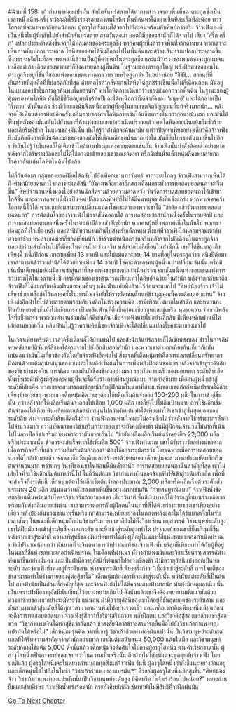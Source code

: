 ##บทที่ 158: เก้ากำแพงทองแปรผัน
สำนักจันทร์สลายได้ทำการสำรวจรอบพื้นที่ของตระกูลซิ่งเป็นเวลาหนึ่งเดือนครึ่ง ทว่ากลับไร้ซึ่งร่องรอยของศพโลหิต
พื้นที่ค้นหาได้ขยายขึ้นทีล่ะเล็กทีล่ะน้อย ทว่าโอกาสที่จะหาพบกลับลดน้อยลง
ผู้อาวุโสทั้งสามได้จากไปทีล่ะคนพร้อมกับศิษย์กว่าครึ่ง
จ้าวเฟิงเองก็เป็นหนึ่งในผู้ที่กลับไปยังสำนักจันทร์สลาย
สามวันต่อมา ยอดฝีมือของสำนักก็ได้จากไป
เสียง ‘ครึ่ก ครึ่ก’ แปลกประหลาดดังขึ้นจากใต้หลุมศพของตระกูลซิ่ง
หากคนผู้หนึ่งสำรวจพื้นที่จากด้านบน พวกเขาจะเห็นภาพที่แปลกประหลาด
โลหิตของศพได้ซึมลึกลงไปในพื้นดินและสร้างเส้นทางแปลกประหลาดขึ้น ซึ่งบรรจบกันในที่สุด ศพเหล่านี้ล้วนเป็นผู้ที่ตายตกในตระกูลซิ่ง และแม้ว่าร่างของพวกเขาจะถูกเผาจนเหลือแต่เถ้า เลือดของพวกเขาก็ยังคงหยดลงสู่พื้นดิน
ในฐานะของตระกูลใหญ่ พลังฝึกตนของคนในตระกูลจึงอยู่ที่ขั้นที่สองแห่งขอบเขตแห่งการรวบรวมหรือสูงกว่าเป็นอย่างน้อย
“ชิชิชิ... สถานที่ที่อันตรายที่สุดคือที่ที่ปลอดภัยที่สุด ค่ายกลโรคากลั่นแก่นโลหิตได้ถูกสร้างขึ้นเมื่อไม่กี่เดือนก่อน มันอยู่ในแผนของข้าในการถูกค้นพบโดยสำนัก”
ศพโลหิตลายเงินยกร่างของมันออกจากพื้นดิน ในฐานะของผู้คุ้มครองศพโลหิต มันได้มีชีวิตอยู่มานับร้อยปีและได้เหนือกว่าขีดจำกัดของ ‘มนุษย์’ และได้กลายเป็น ‘กึ่งตาย’ ดังนั้นแล้ว ช่วงชีวิตของมันจึงเหนือกว่าผู้ที่อยู่ในขอบเขตจิตวิญญาณที่แท้จริงมากนัก...
หลังจากได้เห็นแสงอาทิตย์อีกครั้ง กลิ่นอายของศพโลหิตลายเงินได้แข็งแกร่งขึ้นกว่าก่อนหน้ามาก และมันได้ฟื้นฟูพลังของมันกลับไปยังนภาที่ห้าแห่งขอบเขตก่อกำเนิดปราณแล้ว
ศพโลหิตลายเงินแย้มยิ้มชั่วร้ายและเลียริมฝีปาก
ในแผนของมันนั้น มันได้รู้ว่าสำนักจะค้นหามัน แต่ว่าปัญหาเพียงอย่างเดียวคือจ้าวเฟิง
ยิ่งมันคิดถึงการที่มันต้องมอบของของมันให้เด็กเหลือขอนั่นมากเท่าใด มันก็ยิ่งโกรธแค้นมากขึ้นไปอีก ทว่ามันไม่รู้ว่ามันเองก็ได้เดินเข้าใกล้บานประตูแห่งความตายเช่นกัน
จ้าวเฟิงนั้นทำตัวต้อยต่ำอย่างมากหลังจากได้รับรางวัลและไม่ได้ใช้ดวงตาซ้ายของเขาขณะค้นหา หรือมิเช่นนั้นเด็กหนุ่มก็คงพบค่ายกลโรคากลั่นแก่นโลหิตในดินไปแล้ว

ไม่กี่วันต่อมา
กลุ่มของยอดฝีมือได้กลับไปยังเทือกเขานภาจันทร์
จากระยะไกลๆ จ้าวเฟิงสามารถเห็นได้ถึงตำหนักยอดนภาใจกลางทะเลอัสนี
“ยังคงเหลือเวลาอีกสองเดือนกระทั่งการทดสอบยอดนภาจะเริ่มขึ้น”
ศิษย์จำนวนหนึ่งมองไปยังตำหนักสีครามด้วยความคาดหวัง
วันจัดการทดสอบยอดนภาได้เข้ามาใกล้ขึ้น และการทดสอบนี้นับเป็นจุดเปลี่ยนของศิษย์ที่ไม่ได้มีคนหนุนหลังที่แข็งแกร่ง หากพวกเขาคว้าโอกาสนี้ไว้ได้ พวกเขาย่อมสามารถเปลี่ยนแปลงโชคชะตาของพวกเขาได้
“ข้าต้องเข้าร่วมการทดสอบยอดนภา” การตัดสินใจของจ้าวเฟิงไม่อาจสั่นคลอนได้
การทดสอบเข้าสำนักหนึ่งครั้งในรอบห้าปี และการทดสอบยอดนภาหนึ่งครั้งในรอบห้าปีล้วนสำคัญยิ่งนัก หากคนผู้หนึ่งพลาดหนึ่งในนั้นไป พวกเขาย่อมถูกทิ้งไว้เบื้องหลัง และห้าปีนับว่านานเกินไปสำหรับเด็กหนุ่ม
ตั้งแต่ที่จ้าวเฟิงได้หลอมรวมเข้ากับดวงตาซ้าย หนทางของเขาก็ยอดเยี่ยมนัก เข้าร่วมตำหนักกว่านจวินหลังจากไม่กี่เดือนในตระกูลจ้าว และเข้าร่วมสำนักในไม่กี่เดือนในตำหนักกว่านจวิน
หลังจากไม่กี่เดือนในสำนักนี้ เขาก็ได้ขึ้นมาสูงถึงเพียงนี้
หนึ่งปีก่อน เขาอายุเพียง 13 ขวบปี และไม่แม้แต่จะอายุ 14 ยามที่อยู่ในตระกูลจ้าว หนึ่งปีต่อมา เขาสามารถเข้าร่วมสำนักได้ด้วยอายุเพียง 14 ขวบปี
โชคชะตาของคนผู้หนึ่งแปรเปลี่ยนเช่นนั้น หรือมิเช่นนั้นเด็กหนุ่มย่อมมิอาจเข้าสู่นภาที่สองแห่งขอบเขตก่อกำเนิดปราณจากขั้นหนึ่งแห่งขอบเขตแห่งการรวบรวมได้ในเวลาหนึ่งปี
การฝึกตนของเขาสามารถเทียบเท่าได้กับอัจฉริยะในสำนัก
หลังจากกลับมาถึง จ้าวเฟิงก็ได้แยกกับหลินฟ่านและคนอื่นๆ
หลินฟ่านเอ่ยทิ้งท้ายไว้ก่อนจะแยกไป
“ศิษย์น้องจ้าว เจ้าไม่เพียงช่วยเหลือข้าไว้หลายครั้งในภารกิจ เจ้ายังให้รางวัลเช่นนั้นแก่ข้า บุญคุณนี้ควรต้องตอบแทน”
จ้าวเฟิงส่งอีกฝ่าไยไปด้วยสายตาพร้อมกับจมลึกในห้วงความคิด
เขามีเพื่อนไม่มากในสำนัก และหนานกงฟั่นกับหยางชิงชั่นยังไม่แข็งแกร่ง
เป็นหลินฟ่านที่ตื่นขึ้นก่อนเซี่ยวซุนและซู่เหริน หมายความว่าเขามีพลังใจที่แข็งแกร่ง พวกเขาทำงานร่วมกันได้ดีเช่นกัน เมื่อจ้าวเฟิงหายไปอย่างลึกลับ มีเพียงหลินฟ่านที่ได้เอ่ยถามหวงอวิ๋น หลินฟ่านไม่รู้ว่าความคิดนี้ของจ้าวเฟิงจะได้เปลี่ยนแปลงโชคชะตาของเขาไป

ในเวลาเพียงพริบตา เวลาครึ่งเดือนก็ได้ผ่านพ้นไป และสำนักจันทร์สลายก็ได้เงียบสงบลง ข่าวในการค้นพบคลังสมบัติจันทร์สีชาดได้กระจายไปยังอีกสิบสองสำนัก และพวกเขาต่างถกเถียงกันเกี่ยวกับมัน
แน่นอนว่ามันไม่เกี่ยวข้องอันใดกับจ้าวเฟิงอีกต่อไป
สิ่งแรกที่เด็กหนุ่มทำคือการแลกเปลี่ยนทรัพยากรฝึกตนด้วยแต้มสนับสนุนของเขาและใช้ผลึกเริ่มต้นในการเพิ่มพลังฝึกตนของเขา
หลังจากเข้าสู่ระดับสิบของวิชากำแพงเงิน การพัฒนาของมันก็เชื่องช้าลงอย่างมาก ราวกับความเร็วของหอยทาก
ระดับสิบเอ็ดนั้นเป็นระดับที่สูงที่สุดและคนผู้นั้นจะได้รับร่างกายที่สมบูรณ์แบบ
จากคำอธิบาย เมื่อคนผู้หนึ่งเข้าสู่ระดับที่สิบเอ็ด พวกเขาจะสามารถเผชิญหน้ากับผู้ฝึกตนในนภาที่สามแห่งขอบเขตก่อกำเนิดปราณได้ด้วยเพียงร่างกายของพวกเขา
เด็กหนุ่มคิดว่าเขาต้องใช้ผลึกเริ่มต้นจำลอง 100-200 ผลึกในการเข้าสู่ขั้นนั้น ทว่าหลังจากใช้ผลึกเริ่มต้นจำลองไปเกือบ 1,000 ผลึก เขาก็ยังไปไม่ถึงเป้าหมาย
การใช้ผลึกเริ่มต้นจำลองไปเกือบพันผลึกและแต้มสนับสนุนไปกว่าพันแต้มทำได้เพียงทำให้เขาเข้าสู่ขั้นสุดยอดของระดับสิบ ห่างจากระดับสิบเอ็ดครึ่งก้าว
จ้าวเฟิงถอนหายใจและไม่อาจเชื่อได้ว่าหลังจากใช้ทรัพยากรล้ำค่าไปจำนวนมาก ความพัฒนาของวิชาเสริมกายาของเขาจะยังคงเชื่องช้า มันมีผู้ฝึกตนจำนวนไม่มากที่เน้นไปในการฝึกวิชาเสริมกายาเพราะว่ามันยากเกินไป
“ข้ายังเหลือผลึกเริ่มต้นจำลองอีก 22,000 ผลึกหรือประมาณนั้น ข้าควรจะสำเร็จหากใช้เพิ่มอีก 500” จ้าวเฟิงคำนวณ
เขาได้รับรางวัลอย่างมหาศาลเมื่อภารกิจครั้งที่แล้ว ทว่าผลึกเริ่มต้นจำลองจำต้องใช้อย่างระมัดระวัง โดยเฉพาะเมื่อการทดสอบยอดนภาได้ใกล้เข้ามาแล้ว
หากเขาซื้อวัตถุดิบและสร้างยาด้วยตนเอง เด็กหนุ่มจะสามารถประหยัดผลึกเริ่มต้นจำนวนมาก ทว่าทุกๆ วินาทีของเขาในตอนนี้มันล้ำค่านัก
การทดสอบยอดนภานั้นสำคัญที่สุด เขาไม่เสียใจที่จะใช้ผลึกเริ่มต้นเหล่านี้ไป
ไม่กี่วันต่อมา
วิชากำแพงเงินของจ้าวเฟิงได้เข้าสู่ระดับสิบเอ็ด
เพื่อที่จะสำเร็จถึงระดับนี้ เด็กหนุ่มต้องใช้ผลึกเริ่มต้นจำลองประมาณ 2,000 ผลึกหรือผลึกเริ่มต้นระดับต่ำประมาณ 20 ผลึก
แน่นอนว่าพลังของเขาเพิ่มขึ้นอย่างมากเช่นกัน
“กายสมบูรณ์แบบ”
จ้าวเฟิงนั่งขัดสมาธิบนพื้นพร้อมกับโคจรวิชาเสริมกายาของเขา เสี้ยววินาที ชั้นสีเงินบางก็ได้ปรากฏขึ้นบนร่างของเขาพร้อมกับส่งกลิ่นอายเข้มข้น
เขาสามารถต่อกรกับผู้ฝึกตนในนภาที่สี่ได้ด้วยร่างกายของเขาเพียงอย่างเดียว พลังป้องกันของเขาน่าพรั่นพรึง เขาสามารถเหยียบย่ำลงในกองเพลิงและไม่ได้รับบาดเจ็บในรับเวลาสั้นๆ
ในขณะที่เด็กหนุ่มฝึกฝนวิชาเสริมกายา เขาก็ยังไม่ทิ้งวิชาเซียนวายุสวรรค์ วิชามนุษย์ระดับสูง เขาได้ฝึกมันจนเข้าสู่ระดับสี่จากหกระดับ และยิ่งเข้าสู่ระดับสูงเท่าใด ปราณแท้ของเขาก็ยิ่งบริสุทธิ์ขึ้น
หลังจากเข้าสู่ระดับสี่ ความบริสุทธิ์ของมันเทียบเท่าได้กับผู้ที่อยู่ในนภาที่สี่แห่งขอบเขตก่อกำเนิดปราณ ทว่ามีปริมาณน้อยกว่า
มันยากที่จะจินตนาการว่าปราณแท้ของจ้าวเฟิงนั้นบริสุทธิ์เทียบเท่าได้กับผู้ที่อยู่ในนภาที่สี่แห่งขอบเขตก่อกำเนิดปราณ
ในเดือนที่ผ่านมา ทั้งวากำแพงเงินและวิชาเซียนวายุสวรรค์ต่างพัฒนาขึ้นอย่างมั่นคง และเป็นฝ่ามือวายุอัสนีที่พัฒนาไปอย่างเชื่องช้า
ฝ่ามือวายุอัสนีแบ่งออกเป็นหกระดับ และจ้าวเฟิงยังคงอยู่ที่ระดับสาม ห่างจากระดับสี่เพียงครึ่งก้าว
“เมื่อข้าเข้าสู่ระดับสี่ การโจมตีของข้าสามารถทำให้ร่างกายของคู่ต่อสู้ชาได้”
เด็กหนุ่มต้องการที่จะเข้าสู่ระดับนั้น ทว่านับแต่ระดับสี่เป็นต้นไป สายฟ้านับเป็นส่วนที่สำคัญที่สุด และจ้าวเฟิงยังไม่ได้ตีความสายฟ้ามากนัก
มันยังมีเหตุผลหนึ่ง นั่นเป็นเพราะฝ่ามือวายุอัสนีนั้นเขียนไว้อย่างหยาบเกินไป ดังนั้นแล้วเขาจึงต้องพยายามพัฒนามันด้วยดวงตาซ้ายของเขาอย่างระมัดระวัง
แน่นอน ฝ่ามือวายุอัสนีของเขาได้อยู่ที่ขั้นสุดยอดของระดับสาม และมันสามารถเข้าสู่ระดับสี่ได้ทุกเวลา
เวลาผ่านพ้นไปอย่างรวดเร็ว และเหลือเวลาอีกเพียงหนึ่งเดือนก่อนจะถึงการทดสอบยอดนภา
จ้าวเฟิงรู้สึกว่าทั้งวิชาเสริมกายา พลังฝึกตน และวิชาต่อสู้ของเขาล้วนเข้าสู่คอขวด
“วิชากำแพงเงินได้เข้าสู่ขีดจำกัดแล้ว ข้าสงสัยนักว่าข้าจะสามารถยื่นมือไปยังวิชาเก้ากำแพงทองแปรผันได้หรือไม่” เด็กหนุ่มครุ่นคิด
จากที่เขารู้ วิชาเก้ากำแพงทองผันแปรนั้นเป็นวิชามนุษย์ระดับสุดยอดที่ได้รับความสำคัญจากสำนักอย่างมาก
เขามีแต้มสนับสนุน 50,000 แต้มในมือ และวิชามนุษย์ระดับกลางใช้แต้ม 5,000
ดังนั้นแล้ว เด็กหนุ่มจึงตัดสินใจไปถามผู้อาวุโสหนึ่ง
ตามคำเรียกขานนั้น ผู้อาวุโสหนึ่งเป็นอาจารย์ของเขา ทว่าในความเป็นจริงนั้น อีกฝ่ายไม่ได้แม้แต่จะพูดคุยกับจ้าวเฟิง
โดยปกติแล้ว ผู้อาวุโสหนึ่งจะให้หยางก่านบอกทุกสิ่งแก่จ้าวเฟิง
วันนี้ ผู้อาวุโสหนึ่งกำลังชี้แนะหยางก่านอยู่ และเด็กหนุ่มได้ไปถึงในไม่ช้า
“วิชาเก้ากำแพงทองแปรผัน?” คิ้วของผู้อาวุโสหนึ่งเลิกสูงขึ้น
“ศิษย์น้องจ้าว วิชาเก้ากำแพงทองแปรผันนั้นเป็นวิชามนุษย์ระดับสูง มิคิดหรือว่าเจ้าเร่งร้อนไปหน่อย?”
หยางก่านยิ้มและส่ายศีรษะ จ้าวเฟิงนั้นเร่งร้อนนัก กระทั่งศิษย์หลักเช่นเขายังไม่มีสิทธิที่จะฝึกฝนมัน


[Go To Next Chapter]( ./159.md)